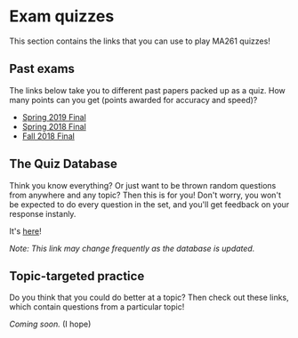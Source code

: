 # Exam quizzes

This section contains the links that you can use to play MA261 quizzes!

## Past exams

The links below take you to different past papers packed up as a quiz. How many points can you get (points awarded for accuracy and speed)?

* [Spring 2019 Final](https://quizizz.com/join?gc=657766)
* [Spring 2018 Final](https://quizizz.com/join?gc=098004)
* [Fall 2018 Final](https://quizizz.com/join?gc=426109)
## The Quiz Database

Think you know everything? Or just want to be thrown random questions from anywhere and any topic? Then this is for you! Don't worry, you won't be expected to do every question in the set, and you'll get feedback on your response instanly.

It's [here](https://quizizz.com/join?gc=851064)!

*Note: This link may change frequently as the database is updated.*

## Topic-targeted practice

Do you think that you could do better at a topic? Then check out these links, which contain questions from a particular topic!

*Coming soon.* (I hope)
